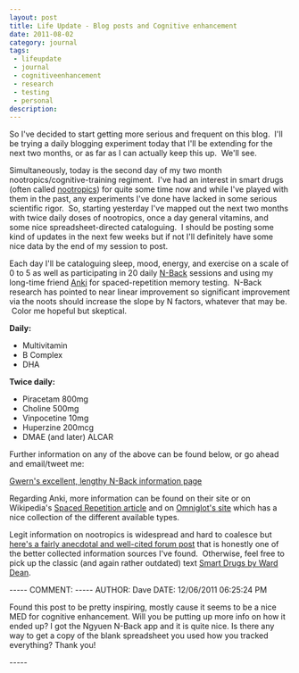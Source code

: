 ```yaml
---
layout: post
title: Life Update - Blog posts and Cognitive enhancement
date: 2011-08-02
category: journal
tags:
 - lifeupdate
 - journal
 - cognitiveenhancement
 - research
 - testing
 - personal
description:
---
```


<p>So I've decided to start getting more serious and frequent on this blog. &nbsp;I'll be trying a daily blogging experiment today that I'll be extending for the next two months, or as far as I can actually keep this up. &nbsp;We'll see.</p>
<p>Simultaneously, today is the second day of my two month nootropics/cognitive-training regiment. &nbsp;I've had an interest in smart drugs (often called <a href="http://en.wikipedia.org/wiki/Nootropics" target="_blank">nootropics</a>) for quite some time now and while I've played with them in the past, any experiments I've done have lacked in some serious scientific rigor. &nbsp;So, starting yesterday I've mapped out the next two months with twice daily doses of nootropics, once a day general vitamins, and some nice spreadsheet-directed cataloguing. &nbsp;I should be posting some kind of updates in the next few weeks but if not I'll definitely have some nice data by the end of my session to post.</p>
<p>Each day I'll be cataloguing sleep, mood, energy, and exercise on a scale of 0 to 5 as well as participating in 20 daily <a href="http://brainworkshop.sourceforge.net/" target="_blank">N-Back</a> sessions and using my long-time friend <a href="http://ichi2.net/anki" target="_blank">Anki</a> for spaced-repetition memory testing. &nbsp;N-Back research has pointed to near linear improvement so significant improvement via the noots should increase the slope by N factors, whatever that may be. &nbsp;Color me hopeful but skeptical.</p>
<p><strong>Daily:</strong></p>
<ul>
<li>Multivitamin</li>
<li>B Complex</li>
<li>DHA</li>
</ul>
<p><strong>Twice daily:</strong></p>
<ul>
<li>Piracetam 800mg</li>
<li>Choline 500mg</li>
<li>Vinpocetine 10mg</li>
<li>Huperzine 200mcg</li>
<li>DMAE (and later) ALCAR</li>
</ul>
<p>Further information on any of the above can be found below, or go ahead and email/tweet me:</p>
<p><a href="http://www.gwern.net/DNB%20FAQ" target="_blank">Gwern's excellent, lengthy N-Back information page</a></p>
<p>Regarding Anki, more information can be found on their site or on Wikipedia's <a href="http://en.wikipedia.org/wiki/Spaced_repetition">Spaced Repetition article</a>&nbsp;and on <a href="http://www.omniglot.com/language/srs.php" target="_blank">Omniglot's site</a> which has a nice collection of the different available types.</p>
<p>Legit information on nootropics is widespread and hard to coalesce but <a href="http://www.longecity.org/forum/topic/36691-ten-months-of-research-condensed-a-total-newbies-guide-to-nootropics/" target="_blank">here's a fairly anecdotal and well-cited forum post</a> that is honestly one of the better collected information sources I've found. &nbsp;Otherwise, feel free to pick up the classic (and again rather outdated) text <a href="http://www.amazon.com/Smart-Drugs-Nutrients-Intelligence-Neuroscience/dp/0941683249/ref=sr_1_4?ie=UTF8&amp;qid=1312331116&amp;sr=8-4" target="_blank">Smart Drugs by Ward Dean</a>.</p>
-----
COMMENT:
-----
AUTHOR: Dave
<!-EMAIL: leecho@gmail.com-->
DATE: 12/06/2011 06:25:24 PM
<p>Found this post to be pretty inspiring, mostly cause it seems to be a nice MED for cognitive enhancement. Will you be putting up more info on how it ended up? I got the Ngyuen N-Back app and it is quite nice. Is there any way to get a copy of  the blank spreadsheet you used how you tracked everything? Thank you!</p>
-----

